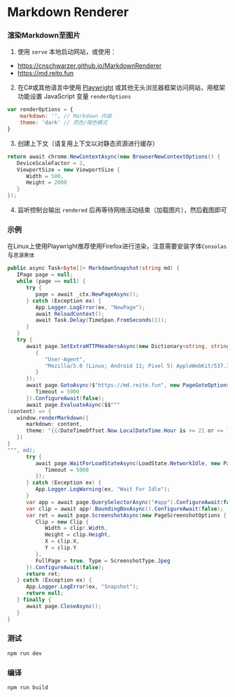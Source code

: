 # Markdown Renderer

### 渲染Markdown至图片

1. 使用 `serve` 本地启动网站，或使用：
- https://cnschwarzer.github.io/MarkdownRenderer
- https://md.reito.fun

2. 在C#或其他语言中使用 [Playwright](https://playwright.dev/) 或其他无头浏览器框架访问网站，用框架功能设置 JavaScript 变量 `renderOptions`

```js
var renderOptions = {
    markdown: '', // Markdown 内容
    theme: 'dark' // 亮色/暗色模式
} 
```

3. 创建上下文（请复用上下文以对静态资源进行缓存）

```c#
return await chrome.NewContextAsync(new BrowserNewContextOptions() { 
   DeviceScaleFactor = 2,
   ViewportSize = new ViewportSize {
      Width = 500,
      Height = 2000
   }
});
```

4. 监听控制台输出 `rendered` 后再等待网络活动结束（加载图片），然后截图即可

### 示例

在Linux上使用Playwright推荐使用Firefox进行渲染，注意需要安装字体`Consolas`与`思源黑体`

```c#
public async Task<byte[]> MarkdownSnapshot(string md) { 
   IPage page = null;
   while (page == null) {
      try {
         page = await _ctx.NewPageAsync();
      } catch (Exception ex) {
         App.Logger.LogError(ex, "NewPage");
         await ReloadContext();
         await Task.Delay(TimeSpan.FromSeconds(1));
      }
   }
   try {
      await page.SetExtraHTTPHeadersAsync(new Dictionary<string, string> {
         {
            "User-Agent",
            "Mozilla/5.0 (Linux; Android 11; Pixel 5) AppleWebKit/537.36 (KHTML, like Gecko) Chrome/90.0.4430.91 Mobile Safari/537.36"
         }
      });
      await page.GotoAsync($"https://md.reito.fun", new PageGotoOptions() {
         Timeout = 5000
      }).ConfigureAwait(false);
      await page.EvaluateAsync($$"""
(content) => {
   window.renderMarkdown({ 
      markdown: content,
      theme: '{{(DateTimeOffset.Now.LocalDateTime.Hour is >= 21 or <= 7 ? "dark" : "light")}}'
   })
}
""", md);
      try {
         await page.WaitForLoadStateAsync(LoadState.NetworkIdle, new PageWaitForLoadStateOptions() {
            Timeout = 5000
         });
      } catch (Exception ex) {
         App.Logger.LogWarning(ex, "Wait For Idle");
      }
      var app = await page.QuerySelectorAsync("#app").ConfigureAwait(false);
      var clip = await app!.BoundingBoxAsync().ConfigureAwait(false);
      var ret = await page.ScreenshotAsync(new PageScreenshotOptions {
         Clip = new Clip {
            Width = clip!.Width,
            Height = clip.Height,
            X = clip.X,
            Y = clip.Y
         },
         FullPage = true, Type = ScreenshotType.Jpeg
      }).ConfigureAwait(false);
      return ret;
   } catch (Exception ex) {
      App.Logger.LogError(ex, "Snapshot");
      return null;
   } finally {
      await page.CloseAsync();
   }
}
```

### 测试

```sh
npm run dev
```

### 编译

```sh
npm run build
``` 
